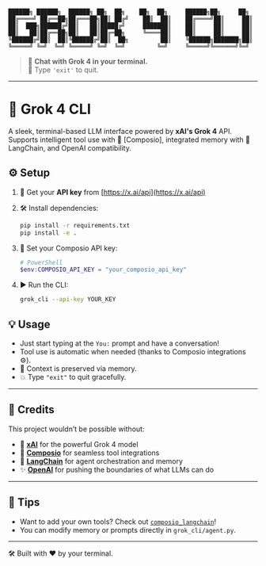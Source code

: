 ```

██████╗ ██████╗  ██████╗ ██╗  ██╗    ██╗  ██╗     ██████╗██╗     ██╗
██╔════╝ ██╔══██╗██╔═══██╗██║ ██╔╝    ██║  ██║    ██╔════╝██║     ██║
██║  ███╗██████╔╝██║   ██║█████╔╝     ███████║    ██║     ██║     ██║
██║   ██║██╔══██╗██║   ██║██╔═██╗     ╚════██║    ██║     ██║     ██║
╚██████╔╝██║  ██║╚██████╔╝██║  ██╗         ██║    ╚██████╗███████╗██║
╚═════╝ ╚═╝  ╚═╝ ╚═════╝ ╚═╝  ╚═╝         ╚═╝     ╚═════╝╚══════╝╚═╝

````

> 💬 **Chat with Grok 4 in your terminal.**  
> 🛑 Type `'exit'` to quit.

---

# 🚀 Grok 4 CLI

A sleek, terminal-based LLM interface powered by **xAI's Grok 4** API.  
Supports intelligent tool use with 🎯 [Composio], integrated memory with 🧠 LangChain, and OpenAI compatibility.


## ⚙️ Setup

1. 🔑 Get your **API key** from [https://x.ai/api](https://x.ai/api)
2. 🛠️ Install dependencies:
    ```bash
    pip install -r requirements.txt
    pip install -e .
    ```

3. 🔐 Set your Composio API key:

   ```powershell
   # PowerShell
   $env:COMPOSIO_API_KEY = "your_composio_api_key"
   ```

4. ▶️ Run the CLI:

   ```bash
   grok_cli --api-key YOUR_KEY
   ```

## 💡 Usage

* Just start typing at the `You:` prompt and have a conversation!
* Tool use is automatic when needed (thanks to Composio integrations ⚙️).
* 🔁 Context is preserved via memory.
* 💥 Type `"exit"` to quit gracefully.

---

## 🤝 Credits

This project wouldn’t be possible without:

* 🤖 **[xAI](https://x.ai/)** for the powerful Grok 4 model
* 🧩 **[Composio](https://composio.dev/)** for seamless tool integrations
* 🧠 **[LangChain](https://www.langchain.com/)** for agent orchestration and memory
* ✨ **[OpenAI](https://openai.com/)** for pushing the boundaries of what LLMs can do

---

## 🧙 Tips

* Want to add your own tools? Check out [`composio_langchain`](https://github.com/composio-dev/composio-python)!
* You can modify memory or prompts directly in `grok_cli/agent.py`.

---

🛠 Built with ❤️ by your terminal.
